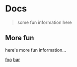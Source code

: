 # **Docs**
>some fun information here

## More fun
here's more fun information...

[foo](foo.md)
[bar](bar.md)
